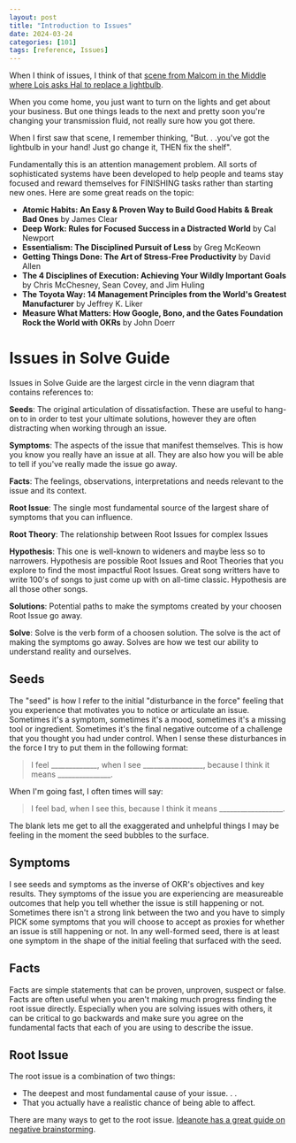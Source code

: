 ```yaml
---
layout: post
title: "Introduction to Issues"
date: 2024-03-24
categories: [101]
tags: [reference, Issues]
---
```


When I think of issues, I think of that [scene from Malcom in the Middle where Lois asks Hal to replace a lightbulb](https://www.youtube.com/watch?v=AbSehcT19u0). 

When you come home, you just want to turn on the lights and get about your business. But one things leads to the next and pretty soon you're changing your transmission fluid, not really sure how you got there.

When I first saw that scene, I remember thinking, "But. . .you've got the lightbulb in your hand! Just go change it, THEN fix the shelf".

Fundamentally this is an attention management problem. All sorts of sophisticated systems have been developed to help people and teams stay focused and reward themselves for FINISHING tasks rather than starting new ones. Here are some great reads on the topic:

- **Atomic Habits: An Easy & Proven Way to Build Good Habits & Break Bad Ones** by James Clear
- **Deep Work: Rules for Focused Success in a Distracted World** by Cal Newport
- **Essentialism: The Disciplined Pursuit of Less** by Greg McKeown
- **Getting Things Done: The Art of Stress-Free Productivity** by David Allen
- **The 4 Disciplines of Execution: Achieving Your Wildly Important Goals** by Chris McChesney, Sean Covey, and Jim Huling
- **The Toyota Way: 14 Management Principles from the World's Greatest Manufacturer** by Jeffrey K. Liker
- **Measure What Matters: How Google, Bono, and the Gates Foundation Rock the World with OKRs** by John Doerr

# Issues in Solve Guide

Issues in Solve Guide are the largest circle in the venn diagram that contains references to:

**Seeds**: The original articulation of dissatisfaction. These are useful to hang-on to in order to test your ultimate solutions, however they are often distracting when working through an issue.

**Symptoms**: The aspects of the issue that manifest themselves. This is how you know you really have an issue at all. They are also how you will be able to tell if you've really made the issue go away.

**Facts**: The feelings, observations, interpretations and needs relevant to the issue and its context.

**Root Issue**: The single most fundamental source of the largest share of symptoms that you can influence.

**Root Theory**: The relationship between Root Issues for complex Issues

**Hypothesis**: This one is well-known to wideners and maybe less so to narrowers. Hypothesis are possible Root Issues and Root Theories that you explore to find the most impactful Root Issues. Great song writters have to write 100's of songs to just come up with on all-time classic. Hypothesis are all those other songs.

**Solutions**: Potential paths to make the symptoms created by your choosen Root Issue go away.

**Solve**: Solve is the verb form of a choosen solution. The solve is the act of making the symptoms go away. Solves are how we test our ability to understand reality and ourselves. 

## Seeds

The "seed" is how I refer to the initial "disturbance in the force" feeling that you experience that motivates you to notice or articulate an issue. Sometimes it's a symptom, sometimes it's a mood, sometimes it's a missing tool or ingredient. Sometimes it's the final negative outcome of a challenge that you thought you had under control. When I sense these disturbances in the force I try to put them in the following format:

> I feel _____________, when I see _________________, because I think it means _______________.

When I'm going fast, I often times will say:

> I feel bad, when I see this, because I think it means __________________.

The blank lets me get to all the exaggerated and unhelpful things I may be feeling in the moment the seed bubbles to the surface.

## Symptoms

I see seeds and symptoms as the inverse of OKR's objectives and key results. They symptoms of the issue you are experiencing are measureable outcomes that help you tell whether the issue is still happening or not. Sometimes there isn't a strong link between the two and you have to simply PICK some symptoms that you will choose to accept as proxies for whether an issue is still happening or not.
In any well-formed seed, there is at least one symptom in the shape of the initial feeling that surfaced with the seed.

## Facts

Facts are simple statements that can be proven, unproven, suspect or false. Facts are often useful when you aren't making much progress finding the root issue directly. Especially when you are solving issues with others, it can be critical to go backwards and make sure you agree on the fundamental facts that each of you are using to describe the issue.

## Root Issue

The root issue is a combination of two things:

 - The deepest and most fundamental cause of your issue. . .
 - That you actually have a realistic chance of being able to affect.

There are many ways to get to the root issue. [Ideanote has a great guide on negative brainstorming](https://ideanote.io/blog/reverse-brainstorming).

